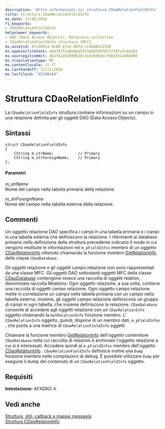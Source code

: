 ```yaml
---
description: 'Altre informazioni su: struttura CDaoRelationFieldInfo'
title: Struttura CDaoRelationFieldInfo
ms.date: 11/04/2016
f1_keywords:
- CDaoRelationFieldInfo
helpviewer_keywords:
- DAO (Data Access Objects), Relations collection
- CDaoRelationFieldInfo structure [MFC]
ms.assetid: 47cb89ca-dc80-47ce-96fd-cc4b88512558
ms.openlocfilehash: eb470752a9e9da5f610dd59976f2716fa1c4e18a
ms.sourcegitcommit: d6af41e42699628c3e2e6063ec7b03931a49a098
ms.translationtype: MT
ms.contentlocale: it-IT
ms.lasthandoff: 12/11/2020
ms.locfileid: "97248164"
---
```

# <a name="cdaorelationfieldinfo-structure"></a>Struttura CDaoRelationFieldInfo

La `CDaoRelationFieldInfo` struttura contiene informazioni su un campo in una relazione definita per gli oggetti DAO (Data Access Objects).

## <a name="syntax"></a>Sintassi

```
struct CDaoRelationFieldInfo
{
    CString m_strName;           // Primary
    CString m_strForeignName;    // Primary
};
```

#### <a name="parameters"></a>Parametri

*m_strName*<br/>
Nome del campo nella tabella primaria della relazione.

*m_strForeignName*<br/>
Nome del campo nella tabella esterna della relazione.

## <a name="remarks"></a>Commenti

Un oggetto relazione DAO specifica i campi in una tabella primaria e i campi in una tabella esterna che definiscono la relazione. I riferimenti al database primario nella definizione della struttura precedente indicano il modo in cui vengono restituite le informazioni nel `m_pFieldInfos` membro di un oggetto [CDaoRelationInfo](../../mfc/reference/cdaorelationinfo-structure.md) ottenuto chiamando la funzione membro [GetRelationInfo](../../mfc/reference/cdaodatabase-class.md#getrelationinfo) della classe `CDaoDatabase` .

Gli oggetti relazione e gli oggetti campo relazione non sono rappresentati da una classe MFC. Gli oggetti DAO sottostanti oggetti MFC della classe [CDaoDatabase](../../mfc/reference/cdaodatabase-class.md) contengono invece una raccolta di oggetti relation, denominata raccolta Relations. Ogni oggetto relazione, a sua volta, contiene una raccolta di oggetti campo relazione. Ogni oggetto campo relazione mette in correlazione un campo nella tabella primaria con un campo nella tabella esterna. Insieme, gli oggetti campo relazione definiscono un gruppo di campi in ogni tabella, che insieme definiscono la relazione. `CDaoDatabase` consente di accedere agli oggetti relazione con un `CDaoRelationInfo` oggetto chiamando la `GetRelationInfo` funzione membro. L' `CDaoRelationInfo` oggetto, quindi, dispone di un membro dati, `m_pFieldInfos` , che punta a una matrice di `CDaoRelationFieldInfo` oggetti.

Chiamare la funzione membro [GetRelationInfo](../../mfc/reference/cdaodatabase-class.md#getrelationinfo) dell'oggetto contenitore `CDaoDatabase` nella cui raccolta di relazioni è archiviato l'oggetto relazione a cui si è interessati. Accedere quindi al `m_pFieldInfos` membro dell'oggetto [CDaoRelationInfo](../../mfc/reference/cdaorelationinfo-structure.md) . `CDaoRelationFieldInfo` definisce inoltre una `Dump` funzione membro nelle compilazioni di debug. È possibile utilizzare `Dump` per eseguire il dump del contenuto di un `CDaoRelationFieldInfo` oggetto.

## <a name="requirements"></a>Requisiti

**Intestazione:** AFXDAO. h

## <a name="see-also"></a>Vedi anche

[Strutture, stili, callback e mappe messaggi](../../mfc/reference/structures-styles-callbacks-and-message-maps.md)<br/>
[Struttura CDaoRelationInfo](../../mfc/reference/cdaorelationinfo-structure.md)
